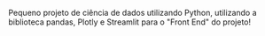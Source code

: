 Pequeno projeto de ciência de dados utilizando Python, utilizando a biblioteca pandas, Plotly e Streamlit para o "Front End" do projeto!
